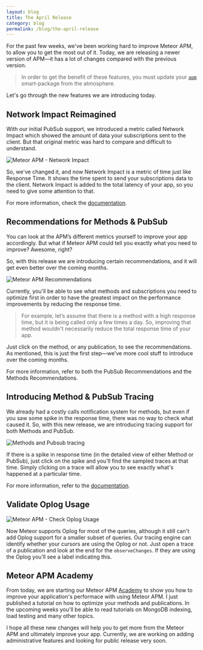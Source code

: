 ```yaml
---
layout: blog
title: The April Release
category: blog
permalink: /blog/the-april-release
---
```


For the past few weeks, we've been working hard to improve Meteor APM, to allow you to get the most out of it. Today, we are releasing a newer version of APM—it has a lot of changes compared with the previous version.

> In order to get the benefit of these features, you must update your [`apm`](https://atmospherejs.com/package/apm) smart-package from the atmosphere.

Let's go through the new features we are introducing today.

## Network Impact Reimagined

With our initial PubSub support, we introduced a metric called Network Impact which showed the amount of data your subscriptions sent to the client. But that original metric was hard to compare and difficult to understand.

![Meteor APM - Network Impact](https://i.cloudup.com/mzz-QZQZzX.png)

So, we've changed it, and now Network Impact is a metric of time just like Response Time. It shows the time spent to send your subscriptions data to the client. Network Impact is added to the total latency of your app, so you need to give some attention to that. 

For more information, check the [documentation](http://support.meteorapm.com/knowledgebase/articles/347428-network-impact).

## Recommendations for Methods & PubSub

You can look at the APM’s different metrics yourself to improve your app accordingly. But what if Meteor APM could tell you exactly what you need to improve? Awesome, right? 

So, with this release we are introducing certain recommendations, and it will get even better over the coming months.

![Meteor APM Recommendations](https://i.cloudup.com/sJQgLzv6Gy.png)

Currently, you'll be able to see what methods and subscriptions you need to optimize first in order to have the greatest impact on the performance improvements by reducing the response time.

> For example, let’s assume that there is a method with a high response time, but it is being called only a few times a day. So, improving that method wouldn't necessarily reduce the total response time of your app.

Just click on the method, or any publication, to see the recommendations. As mentioned, this is just the first step—we've more cool stuff to introduce over the coming months.

For more information, refer to both the PubSub Recommendations and the Methods Recommendations.

## Introducing Method & PubSub Tracing

We already had a costly calls notification system for methods, but even if you saw some spike in the response time, there was no way to check what caused it. So, with this new release, we are introducing tracing support for both Methods and PubSub.

![Methods and Pubsub tracing](https://i.cloudup.com/_8-9cnRo_w.png)

If there is a spike in response time (in the detailed view of either Method or PubSub), just click on the spike and you’ll find the sampled traces at that time. Simply clicking on a trace will allow you to see exactly what's happened at a particular time.

For more information, refer to the [documentation](http://support.meteorapm.com/knowledgebase/articles/347451-response-time-breakdown-with-traces).

## Validate Oplog Usage

![Meteor APM - Check Oplog Usage](https://i.cloudup.com/96ytJfM00o.png)

Now Meteor supports Oplog for most of the queries, although it still can't add Oplog support for a smaller subset of queries. Our tracing engine can identify whether your cursors are using the Oplog or not. Just open a trace of a publication and look at the end for the `observeChanges`. If they are using the Oplog you’ll see a label indicating this.

## Meteor APM Academy

From today, we are starting our Meteor APM [Academy](/academy) to show you how to improve your application's performace with using Meteor APM. I just published a tutorial on how to optimize your methods and publications. In the upcoming weeks you'll be able to read tutorials on MongoDB indexing, load testing and many other topics.

I hope all these new changes will help you to get more from the Meteor APM and ultimately improve your app. Currently, we are working on adding administrative features and looking for public release very soon.
